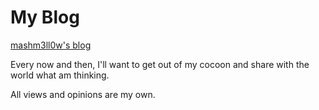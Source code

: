 # My Blog

[mashm3ll0w's blog](https://mashm3ll0w.github.io/)

Every now and then, I'll want to get out of my cocoon and share with the world what am thinking.

All views and opinions are my own.

